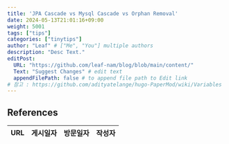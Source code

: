 ```yaml
---
title: 'JPA Cascade vs Mysql Cascade vs Orphan Removal'
date: 2024-05-13T21:01:16+09:00
weight: 5001
tags: ["tips"]
categories: ["tinytips"]
author: "Leaf" # ["Me", "You"] multiple authors
description: "Desc Text."
editPost:
  URL: "https://github.com/leaf-nam/blog/blob/main/content/"
  Text: "Suggest Changes" # edit text
  appendFilePath: false # to append file path to Edit link
# 참고 : https://github.com/adityatelange/hugo-PaperMod/wiki/Variables
---
```


## References

| URL | 게시일자 | 방문일자 | 작성자 |
| :-- | :------- | :------- | :----- |
